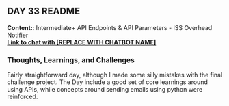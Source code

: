 ## DAY 33 README

**Content:**: Intermediate+ API Endpoints & API Parameters - ISS Overhead Notifier\
[**Link to chat with [REPLACE WITH CHATBOT NAME]**](https://claude.ai/share/623119ff-a06b-42a9-99d3-80fd7b0b2c3a)
<br>

### **Thoughts, Learnings, and Challenges**
Fairly straightforward day, although I made some silly mistakes with the final challenge project. The Day include a good set of core learnings around using APIs, while concepts around sending emails using python were reinforced.